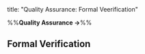 <frontmatter>
title: "Quality Assurance: Formal Veerification"
</frontmatter>

<link rel="stylesheet" href="{{baseUrl}}/css/textbook.css">

<div class="website-content">

%%**Quality Assurance →**%%

## Formal Verification

<div id="main">

<include src="what/embed.md" boilerplate  />

</div>

</div>
